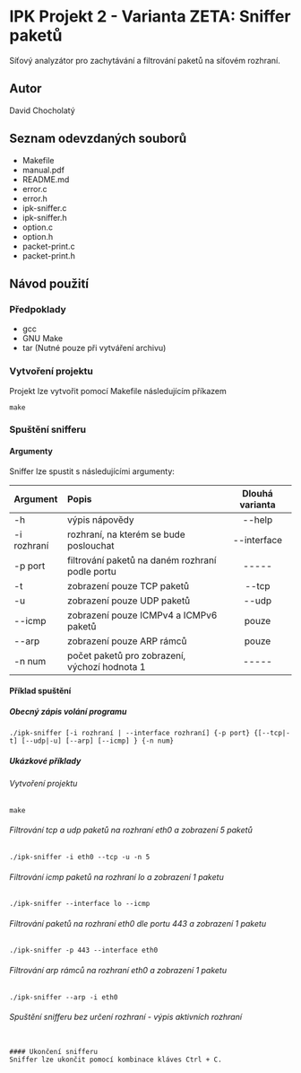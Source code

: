 # IPK Projekt 2 - Varianta ZETA: Sniffer paketů
Síťový analyzátor pro zachytávání a filtrování paketů na síťovém rozhraní.

## Autor
David Chocholatý

## Seznam odevzdaných souborů
- Makefile
- manual.pdf
- README.md
- error.c
- error.h
- ipk-sniffer.c
- ipk-sniffer.h
- option.c
- option.h
- packet-print.c
- packet-print.h

## Návod použití

### Předpoklady
- gcc
- GNU Make
- tar (Nutné pouze při vytváření archivu)

### Vytvoření projektu
Projekt lze vytvořit pomocí Makefile následujícím příkazem
```console
make
```

### Spuštění snifferu

#### Argumenty

Sniffer lze spustit s následujícími argumenty:

| Argument    | Popis                                           | Dlouhá varianta  |
| :---        | :---                                            |      :----:      |
| -h          | výpis nápovědy                                  | --help           |
| -i rozhraní | rozhraní, na kterém se bude poslouchat          | --interface      |
| -p port     | filtrování paketů na daném rozhraní podle portu | -----            |
| -t          | zobrazení pouze TCP paketů                      | --tcp            |
| -u          | zobrazení pouze UDP paketů                      | --udp            |
| --icmp      | zobrazení pouze ICMPv4 a ICMPv6 paketů          | pouze            |
| --arp       | zobrazení pouze ARP rámců                       | pouze            |
| -n num      | počet paketů pro zobrazení, výchozí hodnota 1   | -----            |

#### Příklad spuštění 

##### Obecný zápis volání programu

```console
./ipk-sniffer [-i rozhraní | --interface rozhraní] {-p ­­port} {[--tcp|-t] [--udp|-u] [--arp] [--icmp] } {-n num}
```

##### Ukázkové příklady
###### Vytvoření projektu
```console
make
```

###### Filtrování tcp a udp paketů na rozhraní eth0 a zobrazení 5 paketů
```console
./ipk-sniffer -i eth0 --tcp -u -n 5
```

###### Filtrování icmp paketů na rozhraní lo a zobrazení 1 paketu
```console
./ipk-sniffer --interface lo --icmp
```

###### Filtrování paketů na rozhraní eth0 dle portu 443 a zobrazení 1 paketu
```console
./ipk-sniffer -p 443 --interface eth0
```

###### Filtrování arp rámců na rozhraní eth0 a zobrazení 1 paketu
```console
./ipk-sniffer --arp -i eth0
```

###### Spuštění snifferu bez určení rozhraní - výpis aktivních rozhraní
```console

#### Ukončení snifferu
Sniffer lze ukončit pomocí kombinace kláves Ctrl + C.

